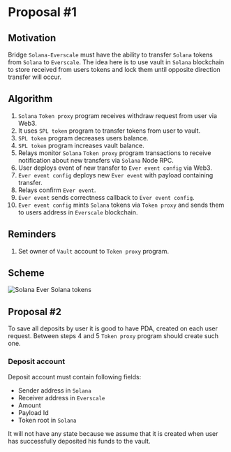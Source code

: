 # Proposal #1

## Motivation

Bridge `Solana-Everscale` must have the ability to transfer `Solana` tokens from `Solana` to `Everscale`. The idea here is 
to use vault in `Solana` blockchain to store received from users tokens and lock them until opposite direction transfer will occur.

## Algorithm

1. `Solana` `Token proxy` program receives withdraw request from user via Web3.
2. It uses `SPL token` program to transfer tokens from user to vault.
3. `SPL token` program decreases users balance.
4. `SPL token` program increases vault balance.
5. Relays monitor `Solana` `Token proxy` program transactions to receive notification about new transfers via `Solana` Node RPC.
6. User deploys event of new transfer to `Ever event config` via Web3.
7. `Ever event config` deploys new `Ever event` with payload containing transfer.
8. Relays confirm `Ever event`.
9. `Ever event` sends correctness callback to `Ever event config`.
10. `Ever event config` mints `Solana` tokens via `Token proxy` and sends them to users address in `Everscale` blockchain.

## Reminders

1. Set owner of `Vault` account to `Token proxy` program.

## Scheme

![Solana Ever Solana tokens](../../png/solana_ever_solana_tokens.png "Solana Ever Solana tokens")

## Proposal #2

To save all deposits by user it is good to have PDA, created on each user request.
Between steps 4 and 5 `Token proxy` program should create such one.

### Deposit account

Deposit account must contain following fields:
* Sender address in `Solana`
* Receiver address in `Everscale`
* Amount
* Payload Id
* Token root in `Solana`

It will not have any state because we assume that it is created when user has successfully deposited his funds to the vault.